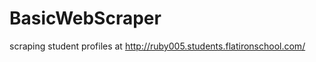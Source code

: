 BasicWebScraper
===============

scraping student profiles at http://ruby005.students.flatironschool.com/
